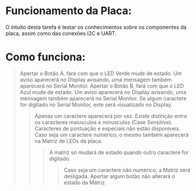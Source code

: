 # Funcionamento da Placa:
O intuito desta tarefa é testar os conhecimentos sobre os componentes da placa, assim como das conexões I2C e UART.
# Como funciona:
> Apertar o Botão A, fará com que o LED Verde mude de estado. Um aviso aparecerá no Display avisando, uma mensagem também aparecerá no Serial Monitor.
> Apertar o Botão B, fará com que o LED Azul mude de estado. Um aviso aparecerá no Display avisando, uma mensagem também aparecerá no Serial Monitor.
> Se algum caractere for digitado no Serial Monitor, este será visualizado no Display.
>> Apenas um caractere aparecerá por vez.
>> Existe distinção entre os caracteres maiusculos e minusculos (Case Sensitive).
>> Caracteres de pontuação e especiais não estão disponíveis.
>> Caso seja um caractere numérico, o mesmo também aparecerá na Matriz de LEDs da placa.
>>> A matriz só mudará de estado quando outro caractere for digitado.
>>>> Caso seja um caractere não numérico, a Matriz será desligada.
>>>> Apertar algum botão não alterará o estado da Matriz.